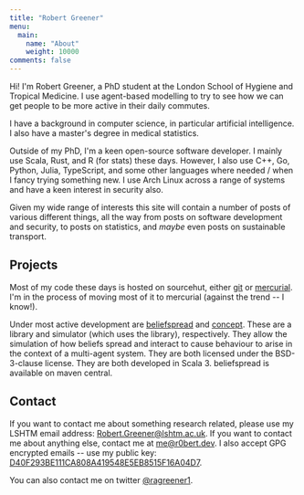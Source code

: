 ```yaml
---
title: "Robert Greener"
menu:
  main:
    name: "About"
    weight: 10000
comments: false
---
```


Hi!
I'm Robert Greener, a PhD student at the London School of Hygiene and Tropical Medicine.
I use agent-based modelling to try to see how we can get people to be more active in their daily commutes.

I have a background in computer science, in particular artificial intelligence.
I also have a master's degree in medical statistics.

Outside of my PhD, I'm a keen open-source software developer.
I mainly use Scala, Rust, and R (for stats) these days.
However, I also use C++, Go, Python, Julia, TypeScript, and some other languages where needed / when I fancy trying something new.
I use Arch Linux across a range of systems and have a keen interest in security also.

Given my wide range of interests this site will contain a number of posts of various different things, all the way from posts on software development and security, to posts on statistics, and *maybe* even posts on sustainable transport.

## Projects

Most of my code these days is hosted on sourcehut, either [git](https://git.sr.ht/~ragreener1) or [mercurial](https://hg.sr.ht/~ragreener1).
I'm in the process of moving most of it to mercurial (against the trend -- I know!).

Under most active development are [beliefspread](https://hg.sr.ht/~ragreener1/beliefspread) and [concept](https://hg.sr.ht/~ragreener1/concept).
These are a library and simulator (which uses the library), respectively.
They allow the simulation of how beliefs spread and interact to cause behaviour to arise in the context of a multi-agent system.
They are both licensed under the BSD-3-clause license.
They are both developed in Scala 3.
beliefspread is available on maven central.

## Contact

If you want to contact me about something research related, please use my LSHTM email address: [Robert.Greener@lshtm.ac.uk](mailto:Robert.Greener@lshtm.ac.uk).
If you want to contact me about anything else, contact me at [me@r0bert.dev](mailto:me@r0bert.dev).
I also accept GPG encrypted emails -- use my public key: [D40F293BE111CA808A419548E5EB8515F16A04D7](/gpg.asc).

You can also contact me on twitter [@ragreener1](https://twitter.com/ragreener1).

